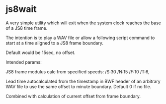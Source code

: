 # js8wait

A very simple utility which will exit when the system clock reaches the base of a JS8 time frame.

The intention is to play a WAV file or allow a following script command to start at a time aligned to a JS8 frame boundary.

Default would be 15sec, no offset.

Intended params:

JS8 frame modulus calc from specified speeds: /S:30 /N:15 /F:10 /T:6,

Lead time autocalculated from the timestamp in BWF header of an arbitrary WAV file to use the same offset to minute boundary. Default 0 if no file.

Combined with calculation of current offset from frame boundary.
